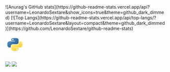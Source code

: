 
<div>
![Anurag's GitHub stats](https://github-readme-stats.vercel.app/api?username=LeonardoSextare&show_icons=true&theme=github_dark_dimmed)
[![Top Langs](https://github-readme-stats.vercel.app/api/top-langs/?username=LeonardoSextare&layout=compact&theme=github_dark_dimmed)](https://github.com/LeonardoSextare/github-readme-stats)
</div>

<div style="display: inline_block"><br>
  <img align="center" alt="Python" height="50" width="60" src="https://raw.githubusercontent.com/devicons/devicon/master/icons/python/python-original.svg"> 
</div>

##

<div> 
  <a href="https://www.instagram.com/leonardosextare/" target="_blank"><img src="https://img.shields.io/badge/-Instagram-%23E4405F?style=for-the-badge&logo=instagram&logoColor=white" target="_blank"></a>
  <a href="https://www.linkedin.com/in/leonardosextare/" target="_blank"><img src="https://img.shields.io/badge/-LinkedIn-%230077B5?style=for-the-badge&logo=linkedin&logoColor=white" target="_blank"></a> 
  
</div>
